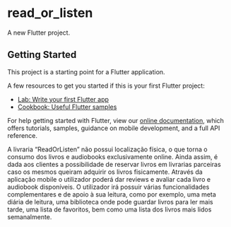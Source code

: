 # read_or_listen

A new Flutter project.

## Getting Started

This project is a starting point for a Flutter application.

A few resources to get you started if this is your first Flutter project:

- [Lab: Write your first Flutter app](https://flutter.dev/docs/get-started/codelab)
- [Cookbook: Useful Flutter samples](https://flutter.dev/docs/cookbook)

For help getting started with Flutter, view our
[online documentation](https://flutter.dev/docs), which offers tutorials,
samples, guidance on mobile development, and a full API reference.


A livraria “ReadOrListen” não possui localização física, o que torna o consumo dos livros e 
audiobooks exclusivamente online. Ainda assim, é dada aos clientes a possibilidade de reservar 
livros em livrarias parceiras caso os mesmos queiram adquirir os livros fisicamente.
Através da aplicação mobile o utilizador poderá dar reviews e avaliar cada livro e audiobook 
disponíveis.
O utilizador irá possuir várias funcionalidades complementares e de apoio à sua leitura, como por
exemplo, uma meta diária de leitura, uma biblioteca onde pode guardar livros para ler mais tarde, 
uma lista de favoritos, bem como uma lista dos livros mais lidos semanalmente.